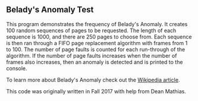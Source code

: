 ## Belady's Anomaly Test

This program demonstrates the frequency of Belady's Anomaly. It creates 100 random sequences of pages to be requested. The length of each sequence is 1000, and there are 250 pages to choose from. Each sequence is then ran through a FIFO page replacement algorithm with frames from 1 to 100. The number of page faults is counted for each run-through of the algorithm. If the number of page faults increases when the number of frames also increases, then an anomaly is detected and is printed to the console.

To learn more about Belady's Anomaly check out the [Wikipedia article](https://en.wikipedia.org/wiki/B%C3%A9l%C3%A1dy%27s_anomaly).

This code was originally written in Fall 2017 with help from Dean Mathias.
